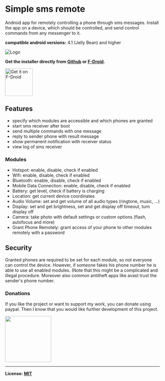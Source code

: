 # Simple sms remote

Android app for remotely controlling a phone through sms messages.
Install the app on a device, which should be controlled, and send control commands from any messenger to it.

**compatible android versions:** 4.1 (Jelly Bean) and higher

![Logo](https://github.com/tranquvis/SimpleSmsRemote/blob/master/app/src/main/res/mipmap-xxxhdpi/ic_launcher.png)

**Get the installer directly from [Github](https://github.com/tranquvis/SimpleSmsRemote/releases) or [F-Droid](https://f-droid.org/packages/tranquvis.simplesmsremote/).**

<a href="https://f-droid.org/packages/tranquvis.simplesmsremote/" target="_blank">
<img src="https://f-droid.org/badge/get-it-on.png" alt="Get it on F-Droid" height="90"/></a>

## Features
* specify which modules are accessible and which phones are granted
* start sms receiver after boot
* send multiple commands with one message
* reply to sender phone with result message
* show permanent notification with receiver status
* view log of sms receiver

### Modules
* Hotspot: enable, disable, check if enabled
* Wifi: enable, disable, check if enabled
* Bluetooth: enable, disable, check if enabled
* Mobile Data Connection: enable, disable, check if enabled
* Battery: get level, check if battery is charging
* Location: get current device coordinates
* Audio Volume: set and get volume of all audio types (ringtone, music, ...)
* Display: set and get brightness, set and get display off timeout, turn display off
* Camera: take photo with default settings or custom options (flash, autofocus and more)
* Grant Phone Remotely: grant access of your phone to other modules remotely with a password

## Security
Granted phones are required to be set for each module, so not everyone can control the device.
However, if someone fakes his phone number he is able to use all enabled modules. (Note that this might be a complicated and illegal procedure. Moreover also common antitheft apps like avast trust the sender's phone number.

### Donations
If you like the project or want to support my work, you can donate using paypal. Then I know that you would like further development of this project.

<a href="https://www.paypal.com/cgi-bin/webscr?cmd=_s-xclick&hosted_button_id=KNJL5UTYFBGYC">
  <img alt="" border="0" src="https://www.paypalobjects.com/en_US/i/btn/btn_donateCC_LG.gif" width="150">
</a>

***
**License: [MIT](LICENSE)**
